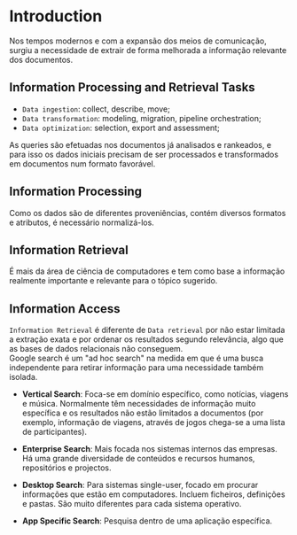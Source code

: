 # Introduction

Nos tempos modernos e com a expansão dos meios de comunicação, surgiu a necessidade de extrair de forma melhorada a informação relevante dos documentos. 

## Information Processing and Retrieval Tasks

- `Data ingestion`: collect, describe, move;
- `Data transformation`: modeling, migration, pipeline orchestration;
- `Data optimization`: selection, export and assessment;

As queries são efetuadas nos documentos já analisados e rankeados, e para isso os dados iniciais precisam de ser processados e transformados em documentos num formato favorável.

## Information Processing

Como os dados são de diferentes proveniências, contém diversos formatos e atributos, é necessário normalizá-los. 

## Information Retrieval

É mais da área de ciência de computadores e tem como base a informação realmente importante e relevante para o tópico sugerido.

## Information Access

`Information Retrieval` é diferente de `Data retrieval` por não estar limitada a extração exata e por ordenar os resultados segundo relevância, algo que as bases de dados relacionais não conseguem. <br>
Google search é um "ad hoc search" na medida em que é uma busca independente para retirar informação para uma necessidade também isolada.

- **Vertical Search**: Foca-se em domínio específico, como notícias, viagens e música. Normalmente têm necessidades de informação muito específica e os resultados não estão limitados a documentos (por exemplo, informação de viagens, através de jogos chega-se a uma lista de participantes).

- **Enterprise Search**: Mais focada nos sistemas internos das empresas. Há uma grande diversidade de conteúdos e recursos humanos, repositórios e projectos.

- **Desktop Search**: Para sistemas single-user, focado em procurar informações que estão em computadores. Incluem ficheiros, definições e pastas. São muito diferentes para cada sistema operativo.

- **App Specific Search**: Pesquisa dentro de uma aplicação específica.